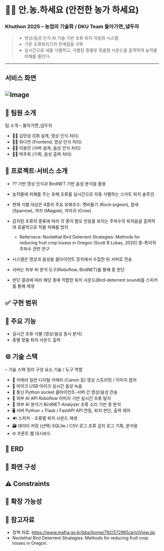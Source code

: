 # 🧑‍🌾 안.농.하세요 (안전한 농가 하세요)
### Khuthon 2025 – 농업의 기술화 / DKU Team 돌아가면_냅두자

> - 영상/음성 인식 AI 기술 기반 조류 퇴치 자동화 시스템
> - 기존 조류퇴치기의 한계점을 극복
> - 실시간으로 새를 식별하고, 식별된 종별로 맞춤형 사운드를 출력하여 농작물 피해를 줄인다.
---
## 서비스 화면 
![Image](https://github.com/user-attachments/assets/f5ccf4b4-12a0-494d-ac73-29898cac0f35)
---
## 🐤 팀원 소개
팀 소개 – 돌아가면_냅두자
- 👨🏻 김민성 (DB 설계, 영상 인식 처리)
- 👩🏻 위다연 (Frontend, 영상 인식 처리)
- 👨🏻 이용민 (서버 설계, 음성 인식 처리)
- 👩🏻 박주희 (기획, 음성 출력 처리)

## 📌 프로젝트·서비스 소개 
- ?? 기반 영상 인식과 BirdNET 기반 음성 분석을 활용
- 농작물에 피해를 주는 유해 조류를 실시간으로 자동 식별하는 스마트 퇴치 솔루션.

- 현재 식별 대상은 4종의 주요 유해조수: 멧비둘기 (Rock-pigeon), 참새 (Sparrow), 까치 (Magpie), 까마귀 (Crow)

- 감지된 조류의 종류에 따라 각 종이 혐오 반응을 보이는 주파수의 퇴치음을 출력하여
효율적으로 작물 피해를 방지
  - Refernece: Nonlethal Bird Deterrent Strategies: Methods for reducing fruit crop losses in Oregon (Scott B Lukas, 2020)​ 종-특이적 주파수 관련 연구
- 시스템은 영상과 음성을 클라이언트 장치에서 수집한 뒤 서버로 전송
- 서버는 외부 AI 분석 도구(Roboflow, BirdNET)를 통해 종 판단
- 판단 결과에 따라 해당 종에 적합한 퇴치 사운드(Bird-deterrent sound​)를 스피커를 통해 재생
 

## ✅ 구현 범위
 

## 🍎 주요 기능
- 실시간 조류 식별 (영상/음성 동시 분석)
- 종별 맞춤 퇴치 사운드 출력


## ⚙️ 기술 스택
 – 기술 스택 정리
구성 요소	기술 / 도구	역할
- 🎥 카메라	일반 디지털 카메라 (Canon 등)	영상 스트리밍 / 이미지 캡처
- 🎤 마이크	USB 마이크	실시간 음성 녹음
- 📡 통신	Python socket	클라이언트-서버 간 영상/음성 전송
- 🧠 외부 AI API	Roboflow	이미지 기반 실시간 조류 탐지
- 🧠 외부 AI 분석기	BirdNET-Analyzer	조류 소리 기반 종 분석
- 🖥️ 서버	Python + Flask / FastAPI	API 연동, 퇴치 판단, 출력 제어
- 🔊 스피커	-	조류별 퇴치 사운드 재생
- 🗃 데이터 저장	(선택) SQLite / CSV 로그	조류 감지 로그 기록, 분석용
- 🌐 프론트	웹 대시보드


## 🔎 ERD

## 📱 화면 구성

## ⚠️ Constraints

## 🌱 확장 가능성

## 📄 참고자료
- 정책 자료: https://www.mafra.go.kr/bbs/home/792/572965/artclView.do
- Nonlethal Bird Deterrent Strategies: Methods for reducing fruit crop losses in Oregon.


